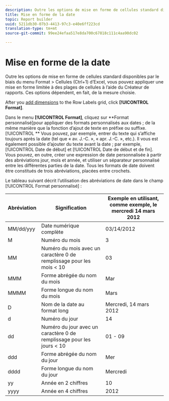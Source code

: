 ```yaml
---
description: Outre les options de mise en forme de cellules standard disponibles par le biais du menu Format > Cellules (Ctrl+1) d’Excel, vous pouvez appliquer une mise en forme limitée à des plages de cellules à l’aide du Créateur de rapports. Ces options dépendent, en fait, de la mesure choisie.
title: Mise en forme de la date
topic: Report builder
uuid: 5211db30-07b3-4413-97c3-e40e6ff223cd
translation-type: tm+mt
source-git-commit: 99ee24efaa517e8da700c67818c111c4aa90dc02

---
```



# Mise en forme de la date

Outre les options de mise en forme de cellules standard disponibles par le biais du menu Format &gt; Cellules (Ctrl+1) d’Excel, vous pouvez appliquer une mise en forme limitée à des plages de cellules à l’aide du Créateur de rapports. Ces options dépendent, en fait, de la mesure choisie.

After you [add dimensions](/help/analyze/report-builder/layout/c-metrics-dimensions/t-add-metrics-and-dimensions.md) to the Row Labels grid, click **[!UICONTROL Format]**.

Dans le menu **[!UICONTROL Format]**, cliquez sur **Format personnalisé]pour appliquer des formats personnalisés aux dates ; de la même manière que la fonction d’ajout de texte en préfixe ou suffixe.[!UICONTROL ** Vous pouvez, par exemple, entrer du texte qui s’affiche toujours après la date (tel que « av. J.-C. », « apr. J.-C. », etc.). Il vous est également possible d’ajouter du texte avant la date ; par exemple, [!UICONTROL Date de début] et [!UICONTROL Date de début et de fin]. Vous pouvez, en outre, créer une expression de date personnalisée à partir des abréviations jour, mois et année, et utiliser un séparateur personnalisé entre les différentes parties de la date. Tous les formats de date doivent être constitués de trois abréviations, placées entre crochets.

Le tableau suivant décrit l’utilisation des abréviations de date dans le champ [!UICONTROL Format personnalisé] :

| Abréviation | Signification | Exemple   en utilisant, comme exemple, le mercredi 14 mars 2012 |
|--- |--- |--- |
| MM/dd/yyy | Date numérique complète | 03/14/2012 |
| M | Numéro du mois | 3 |
| MM | Numéro du mois avec un caractère 0 de remplissage pour les mois &lt; 10 | 03 |
| MMM | Forme abrégée du nom du mois | Mar |
| MMMM | Forme longue du nom du mois | Mars  |
| D | Nom de la date au format long | Mercredi, 14 mars 2012 |
| d | Numéro du jour | 14 |
| dd | Numéro du jour avec un caractère 0 de remplissage pour les jours &lt; 10 | 01 - 09 |
| ddd | Forme abrégée du nom du jour | Mer |
| dddd | Forme longue du nom du jour | Mercredi |
| yy | Année en 2 chiffres | 10 |
| yyyy | Année en 4 chiffres | 2012 |
